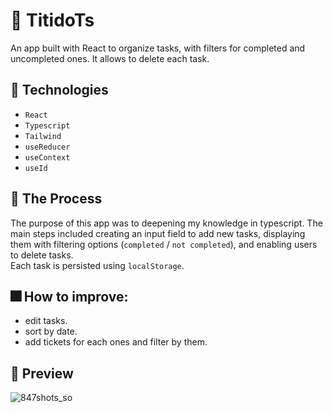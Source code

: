 # 🎀 TitidoTs

An app built with React to organize tasks, with filters for completed and uncompleted ones. It allows to delete each task.

## 📝 Technologies

- `React`
- `Typescript`
- `Tailwind`
- `useReducer`
- `useContext`
- `useId`

## 🧠 The Process

The purpose of this app was to deepening my knowledge in typescript. The main steps included creating an input field to add new tasks, displaying them with filtering options (`completed` / `not completed`), and enabling users to delete tasks.  
Each task is persisted using `localStorage`.

## 🎆 How to improve:

- edit tasks.
- sort by date.
- add tickets for each ones and filter by them.

## 🌆 Preview

![847shots_so](https://github.com/user-attachments/assets/5ed86649-0e27-4065-aa44-770fc3f35386)
